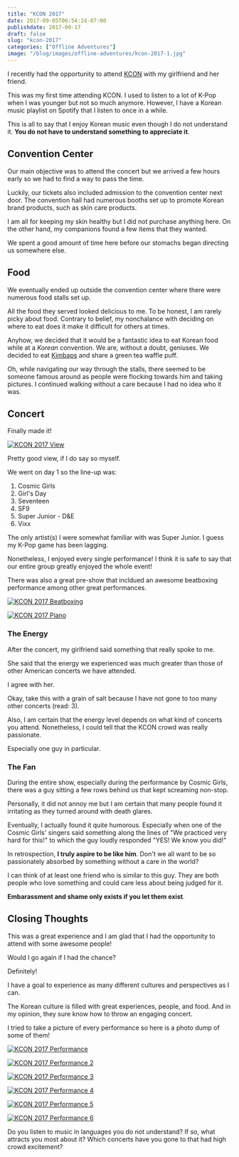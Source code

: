 ```yaml
---
title: "KCON 2017"
date: 2017-09-05T06:54:24-07:00
publishdate: 2017-09-17
draft: false
slug: "kcon-2017"
categories: ["Offline Adventures"]
image: "/blog/images/offline-adventures/kcon-2017-1.jpg"
---
```


I recently had the opportunity to attend <a href="http://www.kconusa.com/" target="_blank" rel="nofollow">KCON</a> with my girlfriend and her friend.

This was my first time attending KCON. I used to listen to a lot of K-Pop when I was younger but not so much anymore. However, I have a Korean music playlist on Spotify that I listen to once in a while.

This is all to say that I enjoy Korean music even though I do not understand it. **You do not have to understand something to appreciate it**.

## Convention Center

Our main objective was to attend the concert but we arrived a few hours early so we had to find a way to pass the time.

Luckily, our tickets also included admission to the convention center next door. The convention hall had numerous booths set up to promote Korean brand products, such as skin care products.

I am all for keeping my skin healthy but I did not purchase anything here. On the other hand, my companions found a few items that they wanted.

We spent a good amount of time here before our stomachs began directing us somewhere else.

## Food

We eventually ended up outside the convention center where there were numerous food stalls set up.

All the food they served looked delicious to me. To be honest, I am rarely picky about food. Contrary to belief, my nonchalance with deciding on where to eat does it make it difficult for others at times.

Anyhow, we decided that it would be a fantastic idea to eat Korean food while at a *Korean* convention. We are, without a doubt, geniuses. We decided to eat <a href="http://www.foodrepublic.com/2014/10/13/get-to-know-kimbap-the-korean-answer-to-japanese-sushi-rolls/" target="_blank" rel="nofollow">Kimbaps</a> and share a green tea waffle puff.

Oh, while navigating our way through the stalls, there seemed to be someone famous around as people were flocking towards him and taking pictures. I continued walking without a care because I had no idea who it was.

## Concert

Finally made it!

<a href="/images/offline-adventures/kcon-2017-2.jpg"><img src="/images/offline-adventures/kcon-2017-2.jpg" alt="KCON 2017 View" style="max-width: 710px;"/></a>

Pretty good view, if I do say so myself.

We went on day 1 so the line-up was:

1. Cosmic Girls
2. Girl's Day
3. Seventeen
4. SF9
5. Super Junior - D&E
6. Vixx

The only artist(s) I were somewhat familiar with was Super Junior. I guess my K-Pop game has been lagging.

Nonetheless, I enjoyed every single performance! I think it is safe to say that our entire group greatly enjoyed the whole event!

There was also a great pre-show that incldued an awesome beatboxing performance among other great performances.

<a href="/images/offline-adventures/kcon-2017-3.jpg"><img src="/images/offline-adventures/kcon-2017-3.jpg" alt="KCON 2017 Beatboxing" style="max-width: 710px;"/></a>

<a href="/images/offline-adventures/kcon-2017-4.jpg"><img src="/images/offline-adventures/kcon-2017-4.jpg" alt="KCON 2017 Piano" style="max-width: 710px;"/></a>

### The Energy

After the concert, my girlfriend said something that really spoke to me.

She said that the energy we experienced was much greater than those of other American concerts we have attended.

I agree with her.

Okay, take this with a grain of salt because I have not gone to too many other concerts (read: 3).

Also, I am certain that the energy level depends on what kind of concerts you attend. Nonetheless, I could tell that the KCON crowd was really passionate.

Especially one guy in particular.

### The Fan

During the entire show, especially during the performance by Cosmic Girls, there was a guy sitting a few rows behind us that kept screaming non-stop.

Personally, it did not annoy me but I am certain that many people found it irritating as they turned around with death glares.

Eventually, I actually found it quite humorous. Especially when one of the Cosmic Girls' singers said something along the lines of "We practiced very hard for this!" to which the guy loudly responded "YES! We know you did!"

In retrospection, **I truly aspire to be like him**. Don't we all want to be so passionately absorbed by something without a care in the world?

I can think of at least one friend who is similar to this guy. They are both people who love something and could care less about being judged for it.

**Embarassment and shame only exists if you let them exist**.

## Closing Thoughts

This was a great experience and I am glad that I had the opportunity to attend with some awesome people!

Would I go again if I had the chance?

Definitely!

I have a goal to experience as many different cultures and perspectives as I can.

The Korean culture is filled with great experiences, people, and food. And in my opinion, they sure know how to throw an engaging concert.

I tried to take a picture of every performance so here is a photo dump of some of them!

<a href="/images/offline-adventures/kcon-2017-5.jpg"><img src="/images/offline-adventures/kcon-2017-5.jpg" alt="KCON 2017 Performance" style="max-width: 710px;"/></a>

<a href="/images/offline-adventures/kcon-2017-6.jpg"><img src="/images/offline-adventures/kcon-2017-6.jpg" alt="KCON 2017 Performance 2" style="max-width: 710px;"/></a>

<a href="/images/offline-adventures/kcon-2017-7.jpg"><img src="/images/offline-adventures/kcon-2017-7.jpg" alt="KCON 2017 Performance 3" style="max-width: 710px;"/></a>

<a href="/images/offline-adventures/kcon-2017-8.jpg"><img src="/images/offline-adventures/kcon-2017-8.jpg" alt="KCON 2017 Performance 4" style="max-width: 710px;"/></a>

<a href="/images/offline-adventures/kcon-2017-9.jpg"><img src="/images/offline-adventures/kcon-2017-9.jpg" alt="KCON 2017 Performance 5" style="max-width: 710px;"/></a>

<a href="/images/offline-adventures/kcon-2017-10.jpg"><img src="/images/offline-adventures/kcon-2017-10.jpg" alt="KCON 2017 Performance 6" style="max-width: 710px;"/></a>

Do you listen to music in languages you do not understand? If so, what attracts  you most about it? Which concerts have you gone to that had high crowd excitement?
